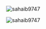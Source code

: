 <!-- <h1 align="center">Hi 👋, I'm Md. Sahaib Mridha</h1> -->
<!-- <h3 align="center">A passionate frontend developer from Bangladesh</h3> -->
<!-- visitors-->
<p align="left"> <img src="https://komarev.com/ghpvc/?username=sahaib9747&label=Profile%20views&color=0e75b6&style=flat" alt="sahaib9747" /> </p>
<!-- trophy -->
<!-- <p align="left"> <a href="https://github.com/ryo-ma/github-profile-trophy"><img src="https://github-profile-trophy.vercel.app/?username=sahaib9747" alt="sahaib9747" /></a> </p> -->

<!-- - 🌱 I’m currently learning **Django** -->

<!-- - 👨‍💻 All of my projects are available at [https://rabeen-portfolio.netlify.app/](https://rabeen-portfolio.netlify.app/) -->

<!-- - 💬 Ask me about **python**

- 📫 How to reach me **pro.sahaib9747@gmail.com** -->

<!-- - 📄 Know about my experiences [https://drive.google.com/file/d/140tN0TTAbMx2NSnMo8-JElVWfy88TgVh/view?usp=sharing](https://drive.google.com/file/d/140tN0TTAbMx2NSnMo8-JElVWfy88TgVh/view?usp=sharing) -->

<!-- <h3 align="left">Connect with me:</h3>
<p align="left">
<a href="https://linkedin.com/in/https://www.linkedin.com/in/sahaib9747/" target="blank"><img align="center" src="https://raw.githubusercontent.com/rahuldkjain/github-profile-readme-generator/neutral-icons/src/images/icons/Social/linked-in-alt.svg" alt="https://www.linkedin.com/in/sahaib9747/" height="30" width="40" /></a>
<a href="https://fb.com/https://www.facebook.com/rihankhan9747" target="blank"><img align="center" src="https://raw.githubusercontent.com/rahuldkjain/github-profile-readme-generator/neutral-icons/src/images/icons/Social/facebook.svg" alt="https://www.facebook.com/rihankhan9747" height="30" width="40" /></a>
<a href="https://instagram.com/https://www.instagram.com/sahaib9747/" target="blank"><img align="center" src="https://raw.githubusercontent.com/rahuldkjain/github-profile-readme-generator/neutral-icons/src/images/icons/Social/instagram.svg" height="30" width="40" /></a>
<a href="https://codeforces.com/profile/sahaib9747" target="blank"><img align="center" src="https://cdn.jsdelivr.net/npm/simple-icons@3.0.1/icons/codeforces.svg" alt="https://codeforces.com/profile/sahaib9747" height="30" width="40" /></a>
</p> -->

<!-- <h3 align="left">Languages and Tools:</h3>
<p align="left"> <a href="https://www.arduino.cc/" target="_blank"> <img src="https://cdn.worldvectorlogo.com/logos/arduino-1.svg" alt="arduino" width="40" height="40"/> </a> <a href="https://getbootstrap.com" target="_blank"> <img src="https://raw.githubusercontent.com/devicons/devicon/master/icons/bootstrap/bootstrap-plain-wordmark.svg" alt="bootstrap" width="40" height="40"/> </a> <a href="https://www.cprogramming.com/" target="_blank"> <img src="https://raw.githubusercontent.com/devicons/devicon/master/icons/c/c-original.svg" alt="c" width="40" height="40"/> </a> <a href="https://www.w3schools.com/cpp/" target="_blank"> <img src="https://raw.githubusercontent.com/devicons/devicon/master/icons/cplusplus/cplusplus-original.svg" alt="cplusplus" width="40" height="40"/> </a> <a href="https://www.w3schools.com/css/" target="_blank"> <img src="https://raw.githubusercontent.com/devicons/devicon/master/icons/css3/css3-original-wordmark.svg" alt="css3" width="40" height="40"/> </a> <a href="https://expressjs.com" target="_blank"> <img src="https://raw.githubusercontent.com/devicons/devicon/master/icons/express/express-original-wordmark.svg" alt="express" width="40" height="40"/> </a> <a href="https://firebase.google.com/" target="_blank"> <img src="https://www.vectorlogo.zone/logos/firebase/firebase-icon.svg" alt="firebase" width="40" height="40"/> </a> <a href="https://git-scm.com/" target="_blank"> <img src="https://www.vectorlogo.zone/logos/git-scm/git-scm-icon.svg" alt="git" width="40" height="40"/> </a> <a href="https://heroku.com" target="_blank"> <img src="https://www.vectorlogo.zone/logos/heroku/heroku-icon.svg" alt="heroku" width="40" height="40"/> </a> <a href="https://www.w3.org/html/" target="_blank"> <img src="https://raw.githubusercontent.com/devicons/devicon/master/icons/html5/html5-original-wordmark.svg" alt="html5" width="40" height="40"/> </a> <a href="https://developer.mozilla.org/en-US/docs/Web/JavaScript" target="_blank"> <img src="https://raw.githubusercontent.com/devicons/devicon/master/icons/javascript/javascript-original.svg" alt="javascript" width="40" height="40"/> </a> <a href="https://www.linux.org/" target="_blank"> <img src="https://raw.githubusercontent.com/devicons/devicon/master/icons/linux/linux-original.svg" alt="linux" width="40" height="40"/> </a> <a href="https://www.mongodb.com/" target="_blank"> <img src="https://raw.githubusercontent.com/devicons/devicon/master/icons/mongodb/mongodb-original-wordmark.svg" alt="mongodb" width="40" height="40"/> </a> <a href="https://nodejs.org" target="_blank"> <img src="https://raw.githubusercontent.com/devicons/devicon/master/icons/nodejs/nodejs-original-wordmark.svg" alt="nodejs" width="40" height="40"/> </a> <a href="https://www.photoshop.com/en" target="_blank"> <img src="https://raw.githubusercontent.com/devicons/devicon/master/icons/photoshop/photoshop-line.svg" alt="photoshop" width="40" height="40"/> </a> <a href="https://www.python.org" target="_blank"> <img src="https://raw.githubusercontent.com/devicons/devicon/master/icons/python/python-original.svg" alt="python" width="40" height="40"/> </a> <a href="https://reactjs.org/" target="_blank"> <img src="https://raw.githubusercontent.com/devicons/devicon/master/icons/react/react-original-wordmark.svg" alt="react" width="40" height="40"/> </a> <a href="https://reactnative.dev/" target="_blank"> <img src="https://reactnative.dev/img/header_logo.svg" alt="reactnative" width="40" height="40"/> </a> <a href="https://redux.js.org" target="_blank"> <img src="https://raw.githubusercontent.com/devicons/devicon/master/icons/redux/redux-original.svg" alt="redux" width="40" height="40"/> </a> <a href="https://sass-lang.com" target="_blank"> <img src="https://raw.githubusercontent.com/devicons/devicon/master/icons/sass/sass-original.svg" alt="sass" width="40" height="40"/> </a> <a href="https://www.typescriptlang.org/" target="_blank"> <img src="https://raw.githubusercontent.com/devicons/devicon/master/icons/typescript/typescript-original.svg" alt="typescript" width="40" height="40"/> </a> </p> -->

<!-- <h3 align="left">Support:</h3>
<p><a href="https://www.buymeacoffee.com/ zaman's techtunes"> <img align="left" src="https://cdn.buymeacoffee.com/buttons/v2/default-yellow.png" height="50" width="210" alt=" zaman's techtunes" /></a></p><br><br> -->

<!--most used-->
<!-- <p><img align="center" src="https://github-readme-stats.vercel.app/api/top-langs?username=sahaib9747&show_icons=true&locale=en&layout=compact" alt="sahaib9747" /></p> -->

<p><img align="center" src="https://github-readme-streak-stats.herokuapp.com/?user=sahaib9747&" alt="sahaib9747" /></p>
